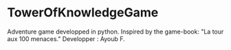 # TowerOfKnowledgeGame
Adventure game developped in python.
Inspired by the game-book: "La tour aux 100 menaces."
Developper : Ayoub F.
